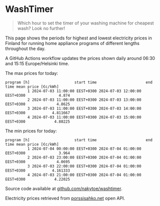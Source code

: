 
# WashTimer

> Which hour to set the timer of your washing machine for cheapest wash? Look no further!

This page shows the periods for highest and lowest electricity prices in Finland 
for running home appliance programs of different lengths throughout the day. 

A GitHub Actions workflow updates the prices shown daily around 06:30 and 15:15 Europe/Helsinki time.

The max prices for today:

	program [h]                    start time                      end time mean price [€c/kWh]
	          1 2024-07-03 11:00:00 EEST+0300 2024-07-03 12:00:00 EEST+0300               4.874
	          2 2024-07-03 11:00:00 EEST+0300 2024-07-03 13:00:00 EEST+0300              4.8625
	          3 2024-07-03 11:00:00 EEST+0300 2024-07-03 14:00:00 EEST+0300            4.811667
	          4 2024-07-03 11:00:00 EEST+0300 2024-07-03 15:00:00 EEST+0300             4.80225

The min prices for today:

	program [h]                    start time                      end time mean price [€c/kWh]
	          1 2024-07-04 00:00:00 EEST+0300 2024-07-04 01:00:00 EEST+0300               3.964
	          2 2024-07-03 23:00:00 EEST+0300 2024-07-04 01:00:00 EEST+0300              4.0695
	          3 2024-07-03 22:00:00 EEST+0300 2024-07-04 01:00:00 EEST+0300            4.161333
	          4 2024-07-03 21:00:00 EEST+0300 2024-07-04 01:00:00 EEST+0300             4.22025


Source code available at [github.com/nakytoe/washtimer](https://github.com/nakytoe/washtimer).

Electricity prices retrieved from [porssisahko.net](https://porssisahko.net/api) open API.
